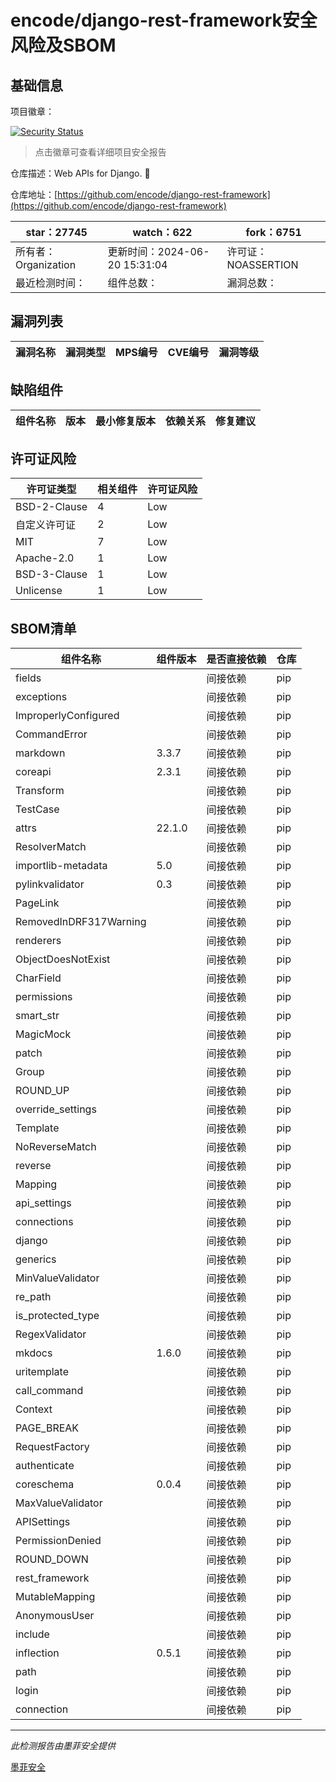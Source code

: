 # encode/django-rest-framework安全风险及SBOM

## 基础信息

项目徽章：

[![Security Status](https://www.murphysec.com/platform3/v31/badge/1804221735666896896.svg)](https://www.murphysec.com/console/report/1804221735138414593/1804221735666896896)

> 点击徽章可查看详细项目安全报告

仓库描述：Web APIs for Django. 🎸

仓库地址：[https://github.com/encode/django-rest-framework](https://github.com/encode/django-rest-framework)

| star：27745 | watch：622 | fork：6751 |
| ----------- | -------------- | ------------ |
| 所有者：Organization | 更新时间：2024-06-20 15:31:04 | 许可证：NOASSERTION |
| 最近检测时间： | 组件总数： | 漏洞总数： |




## 漏洞列表

| 漏洞名称 | 漏洞类型 | MPS编号 | CVE编号 | 漏洞等级 |
| ------- | ------ | ------- | ------ | ----- |





## 缺陷组件

| 组件名称 | 版本 | 最小修复版本 | 依赖关系 | 修复建议 |
| -------- | ---- | ------------ | -------- | -------- |





## 许可证风险

| 许可证类型 | 相关组件 | 许可证风险 |
| ---------- | -------- | ---------- |
|BSD-2-Clause|4|Low|
|自定义许可证|2|Low|
|MIT|7|Low|
|Apache-2.0|1|Low|
|BSD-3-Clause|1|Low|
|Unlicense|1|Low|




## SBOM清单

| 组件名称 | 组件版本 | 是否直接依赖 | 仓库 |
| -------- | -------- | ------------ | ---- |
|fields||间接依赖|pip|
|exceptions||间接依赖|pip|
|ImproperlyConfigured||间接依赖|pip|
|CommandError||间接依赖|pip|
|markdown|3.3.7|间接依赖|pip|
|coreapi|2.3.1|间接依赖|pip|
|Transform||间接依赖|pip|
|TestCase||间接依赖|pip|
|attrs|22.1.0|间接依赖|pip|
|ResolverMatch||间接依赖|pip|
|importlib-metadata|5.0|间接依赖|pip|
|pylinkvalidator|0.3|间接依赖|pip|
|PageLink||间接依赖|pip|
|RemovedInDRF317Warning||间接依赖|pip|
|renderers||间接依赖|pip|
|ObjectDoesNotExist||间接依赖|pip|
|CharField||间接依赖|pip|
|permissions||间接依赖|pip|
|smart_str||间接依赖|pip|
|MagicMock||间接依赖|pip|
|patch||间接依赖|pip|
|Group||间接依赖|pip|
|ROUND_UP||间接依赖|pip|
|override_settings||间接依赖|pip|
|Template||间接依赖|pip|
|NoReverseMatch||间接依赖|pip|
|reverse||间接依赖|pip|
|Mapping||间接依赖|pip|
|api_settings||间接依赖|pip|
|connections||间接依赖|pip|
|django||间接依赖|pip|
|generics||间接依赖|pip|
|MinValueValidator||间接依赖|pip|
|re_path||间接依赖|pip|
|is_protected_type||间接依赖|pip|
|RegexValidator||间接依赖|pip|
|mkdocs|1.6.0|间接依赖|pip|
|uritemplate||间接依赖|pip|
|call_command||间接依赖|pip|
|Context||间接依赖|pip|
|PAGE_BREAK||间接依赖|pip|
|RequestFactory||间接依赖|pip|
|authenticate||间接依赖|pip|
|coreschema|0.0.4|间接依赖|pip|
|MaxValueValidator||间接依赖|pip|
|APISettings||间接依赖|pip|
|PermissionDenied||间接依赖|pip|
|ROUND_DOWN||间接依赖|pip|
|rest_framework||间接依赖|pip|
|MutableMapping||间接依赖|pip|
|AnonymousUser||间接依赖|pip|
|include||间接依赖|pip|
|inflection|0.5.1|间接依赖|pip|
|path||间接依赖|pip|
|login||间接依赖|pip|
|connection||间接依赖|pip|


------

*此检测报告由墨菲安全提供*

[墨菲安全](www.murphysec.com)